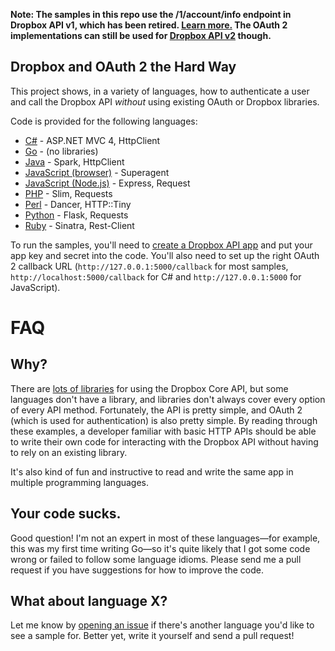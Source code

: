**Note: The samples in this repo use the /1/account/info endpoint in Dropbox API v1, which has been retired. [Learn more.](https://blogs.dropbox.com/developers/2017/09/api-v1-shutdown-details/) The OAuth 2 implementations can still be used for [Dropbox API v2](https://www.dropbox.com/developers) though.**

Dropbox and OAuth 2 the Hard Way
--------------------------------

This project shows, in a variety of languages, how to authenticate a user and call the Dropbox API *without* using existing OAuth or Dropbox libraries.

Code is provided for the following languages:

* [C#](C%23) - ASP.NET MVC 4, HttpClient
* [Go](Go) - (no libraries)
* [Java](Java) - Spark, HttpClient
* [JavaScript (browser)](JavaScript) - Superagent
* [JavaScript (Node.js)](Node.js) - Express, Request
* [PHP](PHP) - Slim, Requests
* [Perl](Perl) - Dancer, HTTP::Tiny
* [Python](Python) - Flask, Requests
* [Ruby](Ruby) - Sinatra, Rest-Client

To run the samples, you'll need to [create a Dropbox API app](https://www.dropbox.com/developers/apps) and put your app key and secret into the code. You'll also need to set up the right OAuth 2 callback URL (`http://127.0.0.1:5000/callback` for most samples, `http://localhost:5000/callback` for C# and `http://127.0.0.1:5000` for JavaScript).

FAQ
===

Why?
----

There are [lots of libraries](https://www.dropbox.com/developers/core) for using the Dropbox Core API, but some languages don't have a library, and libraries don't always cover every option of every API method. Fortunately, the API is pretty simple, and OAuth 2 (which is used for authentication) is also pretty simple. By reading through these examples, a developer familiar with basic HTTP APIs should be able to write their own code for interacting with the Dropbox API without having to rely on an existing library.

It's also kind of fun and instructive to read and write the same app in multiple programming languages.

Your code sucks.
----------------
Good question! I'm not an expert in most of these languages&mdash;for example, this was my first time writing Go&mdash;so it's quite likely that I got some code wrong or failed to follow some language idioms. Please send me a pull request if you have suggestions for how to improve the code.

What about language X?
----------------------

Let me know by [opening an issue](https://github.com/dropbox/othw/issues) if there's another language you'd like to see a sample for. Better yet, write it yourself and send a pull request!
